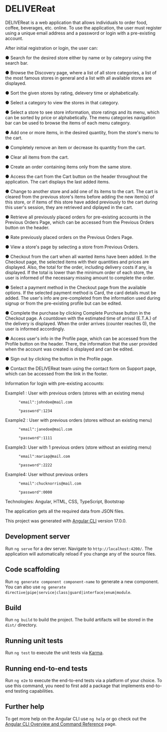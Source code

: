 # DELIVEReat

DELIVEReat is a web application that allows individuals to order food, coffee, beverages, etc. online. To use the application, the user must register using a unique email address and a password or login with a pre-existing account.

After initial registration or login, the user can:

● Search for the desired store either by name or by category using the search bar.

● Browse the Discovery page, where a list of all store categories, a list of the most famous stores in general and a list with all available stores are displayed.

● Sort the given stores by rating, delevery time or alphabetically.

● Select a category to view the stores in that category.

● Select a store to see store information, store ratings and its menu, which can be sorted by price or alphabetically. The menu categories navigation bar can be used to browse the items of each menu category.

● Add one or more items, in the desired quantity, from the store's menu to the cart.

● Completely remove an item or decrease its quantity from the cart.

● Clear all items from the cart.

● Create an order containing items only from the same store.

● Access the cart from the Cart button on the header throughout the application. The cart displays the last added items.

● Change to another store and add one of its items to the cart. The cart is cleared from the previous store's items before adding the new item(s) of this store, or if items of this store have added previously to the cart during this user's session, they are retrieved and diplayed in the cart.

● Retrieve all previously placed orders for pre-existing accounts in the Previous Orders Page, which can be accessed from the Previous Orders button on the header.

● Rate previously placed orders on the Previous Orders Page.

● View a store's page by selecting a store from Previous Orders.

● Checkout from the cart when all wanted items have been added. In the Checkout page, the selected items with their quantities and prices are displayed. Also, the total for the order, including delivery costs if any, is displayed. If the total is lower than the minimum order of each store, the user is informed of the necessary missing amount to complete the order.

● Select a payment method in the Checkout page from the available options. If the selected payment method is Card, the card details must be added. The user's info are pre-completed from the information used during signup or from the pre-existing profile but can be edited.

● Complete the purchase by clicking Complete Purchase button in the Checkout page. A countdown with the  estimated time of arrival (E.T.A.) of the delivery is displayed. When the order arrives (counter reaches 0), the user is informed accordingly.

● Access user's info in the Profile page, which can be accessed from the Profile button on the header. There, the information that the user provided when the account was created is displayed and can be edited. 

● Sign out by clicking the button in the Profile page.

● Contact the DELIVEReat team using the contact form on Support page, which can be accessed from the link in the footer.


Information for login with pre-existing accounts:

Example1 : User with previous orders (stores with an existing menu)

          "email":johndoe@mail.com
          
          "password":1234
          
Example2 : User with previous orders (stores without an existing menu)

          "email":janedoe@mail.com
          
          "password":1111 
          
Example3: User with 1 previous orders (store without an existing menu)

          "email":mariap@mail.com
          
          "password":2222
          
Example4: User without previous orders

          "email":chucknorris@mail.com
          
          "password":0000
          

Technologies: Angular, HTML, CSS, TypeScript, Bootstrap

The application gets all the required data from JSON files.

This project was generated with [Angular CLI](https://github.com/angular/angular-cli) version 17.0.0.

## Development server

Run `ng serve` for a dev server. Navigate to `http://localhost:4200/`. The application will automatically reload if you change any of the source files.

## Code scaffolding

Run `ng generate component component-name` to generate a new component. You can also use `ng generate directive|pipe|service|class|guard|interface|enum|module`.

## Build

Run `ng build` to build the project. The build artifacts will be stored in the `dist/` directory.

## Running unit tests

Run `ng test` to execute the unit tests via [Karma](https://karma-runner.github.io).

## Running end-to-end tests

Run `ng e2e` to execute the end-to-end tests via a platform of your choice. To use this command, you need to first add a package that implements end-to-end testing capabilities.

## Further help

To get more help on the Angular CLI use `ng help` or go check out the [Angular CLI Overview and Command Reference](https://angular.io/cli) page.
